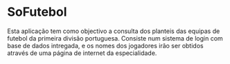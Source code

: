 # SoFutebol
Esta aplicação tem como objectivo a consulta dos planteis das equipas de futebol da primeira divisão portuguesa.
 Consiste num sistema de login com base de dados intregada, e os nomes dos jogadores irão ser obtidos através de uma página de internet da especialidade.
